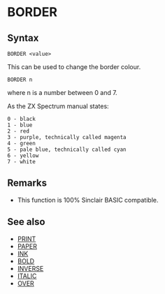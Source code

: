 # BORDER

## Syntax
```
BORDER <value>
```
This can be used to change the border colour.

```
BORDER n
```
where n is a number between 0 and 7.


As the ZX Spectrum manual states:

```
0 - black
1 - blue
2 - red
3 - purple, technically called magenta
4 - green
5 - pale blue, technically called cyan
6 - yellow
7 - white
```

## Remarks
* This function is 100% Sinclair BASIC compatible.

## See also
* [PRINT](print.md)
* [PAPER](paper.md)
* [INK](ink.md)
* [BOLD](bold.md)
* [INVERSE](inverse.md)
* [ITALIC](italic.md)
* [OVER](over.md)
